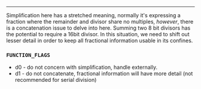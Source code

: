 ***
Simplification here has a stretched meaning, normally it's expressing a fraction where the remainder and divisor share no multiples, *however*, there is a concatenation issue to delve into here. Summing two 8 bit divisors has the potential to require a 16bit divisor. In this situation, we need to shift out lesser detail in order to keep all fractional information usable in its confines.

### `FUNCTION_FLAGS`

- d0 - do not concern with simplification, handle externally.
- d1 - do not concatenate, fractional information will have more detail
	(not recommended for serial division)
	